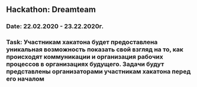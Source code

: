 ## Hackathon: Dreamteam
### Date: 22.02.2020 - 23.22.2020г.
### Task: Участникам хакатона будет предоставлена уникальная возможность показать свой взгляд на то, как происходят коммуникации и организация рабочих процессов в организациях будущего. Задачи будут представлены организаторами участникам хакатона перед его началом
